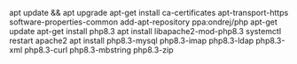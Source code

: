 apt update && apt upgrade
apt-get install ca-certificates apt-transport-https software-properties-common
add-apt-repository ppa:ondrej/php
apt-get update
apt-get install php8.3
apt install libapache2-mod-php8.3
systemctl restart apache2
apt install php8.3-mysql php8.3-imap php8.3-ldap php8.3-xml php8.3-curl php8.3-mbstring php8.3-zip
